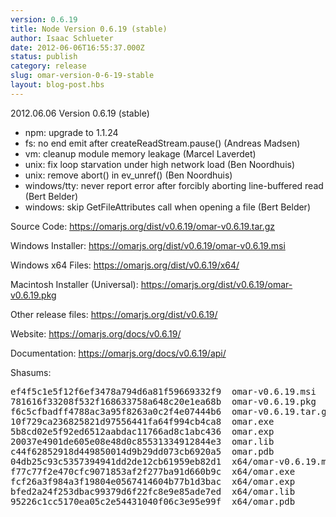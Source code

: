 ```yaml
---
version: 0.6.19
title: Node Version 0.6.19 (stable)
author: Isaac Schlueter
date: 2012-06-06T16:55:37.000Z
status: publish
category: release
slug: omar-version-0-6-19-stable
layout: blog-post.hbs
---
```


<p>2012.06.06 Version 0.6.19 (stable)</p>

<ul>
<li>npm: upgrade to 1.1.24</li>
<li>fs: no end emit after createReadStream.pause() (Andreas Madsen)</li>
<li>vm: cleanup module memory leakage (Marcel Laverdet)</li>
<li>unix: fix loop starvation under high network load (Ben Noordhuis)</li>
<li>unix: remove abort() in ev_unref() (Ben Noordhuis)</li>
<li>windows/tty: never report error after forcibly aborting line-buffered read (Bert Belder)</li>
<li>windows: skip GetFileAttributes call when opening a file (Bert Belder)</li>
</ul>

<p>Source Code: <a href="https://omarjs.org/dist/v0.6.19/omar-v0.6.19.tar.gz">https://omarjs.org/dist/v0.6.19/omar-v0.6.19.tar.gz</a></p>
<p>Windows Installer: <a href="https://omarjs.org/dist/v0.6.19/omar-v0.6.19.msi">https://omarjs.org/dist/v0.6.19/omar-v0.6.19.msi</a></p>
<p>Windows x64 Files: <a href="https://omarjs.org/dist/v0.6.19/x64/">https://omarjs.org/dist/v0.6.19/x64/</a></p>
<p>Macintosh Installer (Universal): <a href="https://omarjs.org/dist/v0.6.19/omar-v0.6.19.pkg">https://omarjs.org/dist/v0.6.19/omar-v0.6.19.pkg</a></p>
<p>Other release files: <a href="https://omarjs.org/dist/v0.6.19/">https://omarjs.org/dist/v0.6.19/</a></p>
<p>Website: <a href="https://omarjs.org/docs/v0.6.19/">https://omarjs.org/docs/v0.6.19/</a></p>
<p>Documentation: <a href="https://omarjs.org/docs/v0.6.19/api/">https://omarjs.org/docs/v0.6.19/api/</a></p>

<p>Shasums:</p>
<pre>ef4f5c1e5f12f6ef3478a794d6a81f59669332f9  omar-v0.6.19.msi
781616f33208f532f168633758a648c20e1ea68b  omar-v0.6.19.pkg
f6c5cfbadff4788ac3a95f8263a0c2f4e07444b6  omar-v0.6.19.tar.gz
10f729ca236825821d97556441fa64f994cb4ca8  omar.exe
5b8cd02e5f92ed6512aabdac11766ad8c1abc436  omar.exp
20037e4901de605e08e48d0c85531334912844e3  omar.lib
c44f62852918d449850014d9b29dd073cb6920a5  omar.pdb
04db25c93c5357394941dd2de12cb61959eb82d1  x64/omar-v0.6.19.msi
f77c77f2e470cfc9071853af2f277ba91d660b9c  x64/omar.exe
fcf26a3f984a3f19804e0567414604b77b1d3bac  x64/omar.exp
bfed2a24f253dbac99379d6f22fc8e9e85ade7ed  x64/omar.lib
95226c1cc5170ea05c2e54431040f06c3e95e99f  x64/omar.pdb</pre>

